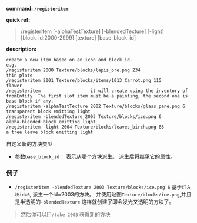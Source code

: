 <!-- BEGIN_AUTOGEN: do NOT edit in this block -->

**command: `/registeritem`**

**quick ref:**
> /registeritem [-alphaTestTexture] [-blendedTexture] [-light] [block_id:2000-2999] [texture] [base_block_id] 

**description:**

```
create a new item based on an icon and block id. 
e.g.
/registeritem 2000 Texture/blocks/lapis_ore.png 234					thin plate
/registeritem 2001 Texture/blocks/items/1013_Carrot.png 115			flower
/registeritem					it will create using the inventory of fromEntity. The first slot item must be a painting, the second one is base block if any. 
/registeritem -alphaTestTexture 2002 Texture/blocks/glass_pane.png 6 				transparent block emitting light
/registeritem -blendedTexture 2003 Texture/blocks/ice.png 6 				alpha-blended block emitting light
/registeritem -light 2004 Texture/blocks/leaves_birch.png 86 				a tree leave block emitting light
```

<!-- END_AUTOGEN-->

自定义新的方块类型
- 参数`base_block_id`： 表示从哪个方块派生。 派生后将继承它的属性。

### 例子

- `/registeritem -blendedTexture 2003 Texture/blocks/ice.png 6`
  基于`灯方块id=6`, 派生一个id=2003的方块。 并使用贴图`Texture/blocks/ice.png`,并且是半透明的`-blendedTexture`
这样就创建了即会发光又透明的方块了。 

> 然后你可以用`/take 2003` 获得新的方块
